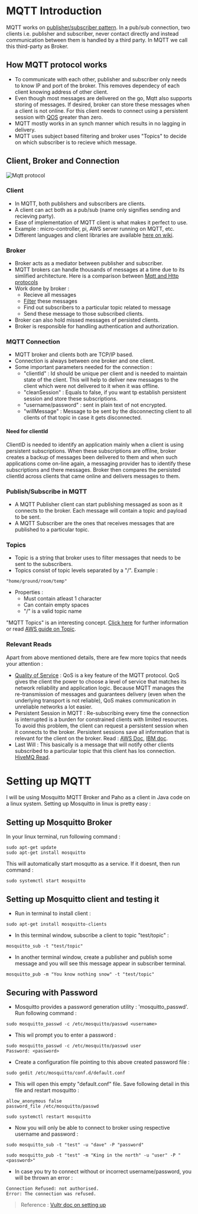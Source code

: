 # MQTT Introduction
MQTT works on [publisher/subscriber pattern](https://realtimeapi.io/hub/publishsubscribe-pattern/). In a pub/sub connection, two clients i.e. publisher and subscriber, never contact directly and instead communication between them is handled by a third party. In MQTT we call this third-party as Broker.

## How MQTT protocol works 
* To communicate with each other, publisher and subscriber only needs to know IP and port of the broker. This removes dependecy of each client knowing address of other client.
* Even though most messages are delivered on the go, Mqtt also supports storing of messages. If desired, broker can store these messages when a client is not online. For this client needs to connect using a persistent session with [QOS](https://assetwolf.com/learn/mqtt-qos-understanding-quality-of-service) greater than zero.
* MQTT mostly works in an synch manner which results in no lagging in delivery.
* MQTT uses subject based filtering and broker uses "Topics" to decide on which subscriber is to recieve which message.

## Client, Broker and Connection

![Mqtt protocol](https://www.dataweek.co.za/articles/Dataweek%20-%20Published%20by%20Technews/k4588.png)

### Client
* In MQTT, both publishers and subscribers are clients.
* A client can act both as a pub/sub (name only signifies sending and recieving party).
* Ease of implementation of MQTT client is what makes it perfect to use.
* Example : micro-controller, pi, AWS server running on MQTT, etc.
* Different languages and client libraries are available [here on wiki](https://github.com/mqtt/mqtt.github.io/wiki/libraries).

### Broker
* Broker acts as a mediator between publisher and subscriber.
* MQTT brokers can handle thousands of messages at a time due to its simlified architecture. Here is a comparison between [Mqtt and Http protocols](https://medium.com/mqtt-buddy/mqtt-vs-http-which-one-is-the-best-for-iot-c868169b3105)
* Work done by broker :
	* Recieve all messages
	* [Filter](https://subscription.packtpub.com/book/application_development/9781787287815/1/ch01lvl1sec9/working-with-message-filtering) these messages
	* Find out subscribers to a particular topic related to message
	* Send these message to those subscribed clients.
* Broker can also hold missed messages of persisted clients. 
* Broker is responsible for handling authentication and authorization.

### MQTT Connection
* MQTT broker and clients both are TCP/IP based.
* Connection is always between one broker and one client.
* Some important parameters needed for the connection :
	* "clientId" : Id should be unique per client and is needed to maintain state of the client. This will help to deliver new messages to the client which were not delivered to it when it was offline.
	* "cleanSession" : Equals to false, if you want tp establish persistent session and store these subscriptions.
	* "username/password" : sent in plain text of not encrypted.
	* "willMessage" : Message to be sent by the disconnecting client to all clients of that topic in case it gets disconnected.

#### Need for clientId
ClientID is needed to identify an application mainly when a client is using persistent subscriptions. When these subscriptions are offilne, broker creates a backup of messages been delivered to them and when such applications come on-line again, a messaging provider has to identify these subscriptions and there messages. Broker then compares the persisted clientId across clients that came online and delivers messages to them.

### Publish/Subscribe in MQTT
* A MQTT Publisher client can start publishing messaged as soon as it connects to the broker. Each message will contain a topic and payload to be sent.
* A MQTT Subscriber are the ones that receives messages that are published to a particular topic.


### Topics
* Topic is a string that broker uses to filter messages that needs to be sent to the subscribers.
* Topics consist of topic levels separated by a "/". Example :
```
"home/ground/room/temp"
```
* Properties :
	* Must contain atleast 1 character
	* Can contain empty spaces
	* "/" is a valid topic name

"MQTT Topics" is an interesting concept. [Click here](http://www.steves-internet-guide.com/understanding-mqtt-topics/) for further information or read [AWS guide on Topic](https://docs.aws.amazon.com/iot/latest/developerguide/topics.html).

### Relevant Reads
Apart from above mentioned details, there are few more topics that needs your attention :
* [Quality of Service](https://assetwolf.com/learn/mqtt-qos-understanding-quality-of-service) : QoS is a key feature of the MQTT protocol. QoS gives the client the power to choose a level of service that matches its network reliability and application logic. Because MQTT manages the re-transmission of messages and guarantees delivery (even when the underlying transport is not reliable), QoS makes communication in unreliable networks a lot easier.
* Persistent Session in MQTT : Re-subscribing every time the connection is interrupted is a burden for constrained clients with limited resources. To avoid this problem, the client can request a persistent session when it connects to the broker. Persistent sessions save all information that is relevant for the client on the broker. Read : [AWS Doc](https://docs.aws.amazon.com/iot/latest/developerguide/mqtt-persistent-sessions.html), [IBM doc](https://www.ibm.com/support/knowledgecenter/en/SSFKSJ_7.1.0/com.ibm.mq.doc/tt60370_.htm).
* Last Will : This basically is a message that will notify other clients subscribed to a particular topic that this client has los connection. [HiveMQ Read](https://www.hivemq.com/blog/mqtt-essentials-part-9-last-will-and-testament/).



# Setting up MQTT
I will be using Mosquitto MQTT Broker and Paho as a client in Java code on a linux system. Setting up Mosquitto in linux is pretty easy : 

## Setting up Mosquitto Broker
In your linux terminal, run following command :
```
sudo apt-get update
sudo apt-get install mosquitto
```

This will automatically start mosqutto as a service. If it doesnt, then run command :
```
sudo systemctl start mosquitto
```

## Setting up Mosquitto client and testing it
* Run in terminal to install client :
```
sudo apt-get install mosquitto-clients
```

* In this terminal window, subscribe a client to topic "test/topic" :
```
mosquitto_sub -t "test/topic"
```

* In another terminal window, create a publisher and publish some message and you will see this message appear in subscriber terminal.
```
mosquitto_pub -m "You know nothing snow" -t "test/topic"
```

## Securing with Password
* Mosquitto provides a password generation utility : 'mosquitto_passwd'. Run following command :
```
sudo mosquitto_passwd -c /etc/mosquitto/passwd <username>
```

* This wil prompt you to enter a password :
```
sudo mosquitto_passwd -c /etc/mosquitto/passwd user
Password: <password>
```

* Create a configuration file pointing to this above created password file :
```
sudo gedit /etc/mosquitto/conf.d/default.conf
```

* This will open this empty "default.conf" file. Save following detail in this file and restart mosquitto :
```
allow_anonymous false
password_file /etc/mosquitto/passwd
```
```
sudo systemctl restart mosquitto
```

* Now you will only be able to connect to broker using respective username and password :
```
sudo mosquitto_sub -t "test" -u "dave" -P "password"
```
```
sudo mosquitto_pub -t "test" -m "King in the north" -u "user" -P "<password>"
```

* In case you try to connect without or incorrect username/password, you  will be thrown an error :
```
Connection Refused: not authorised.
Error: The connection was refused.
```

> Reference : [Vultr doc on setting up](https://www.vultr.com/docs/how-to-install-mosquitto-mqtt-broker-server-on-ubuntu-16-04)


<!--

# MQTT Code
Tech-stack for this :
```
* Springboot
* Mosquitto Broker
* Paho Client
* Linux system
```

1) Broker setup and configuration
2) Client in Spring code

## Inbound vs outbound channels
* Channel adapters are for one-way integration (gateways are bidirectional).
* Concretely, inbound adapters are at the beginning of a flow, outbound adapters terminate a flow. Flows are typically rendered (and conceptually thought of as flowing from left to right). Here -> represents a channel : 

> inbound-c-a->someComponent->someOtherComponent->outbound-ca

* There are two types of inbound channel adapters:
	* MessageProducers are termed "message-driven" i.e. they unilaterally produce messages in a completely asynchronous manner, as soon as they are started; examples are JMS message-driven adapter, TCP inbound channel adapter, IMAP Idle (mail) channel adapter, etc.

	* MessageSources on the other hand are polled - a poller with some trigger causes the framework to ask the source for a message; the trigger can be on a fixed rate, cron expression etc. Examples are the (S)FTP adapters, Mail inbound adapter (POP3. IMAP).

	Examples of outbound adapters are Mail outbound adapter (SMTP).

* Examples of outbound adapters are Mail outbound adapter (SMTP).

* Gateways are two-way (request/reply).

Inbound gateways are where some external system sends a request and Spring Integration replies.

Outbound gateways are where Spring Integration makes the request and some external system replies.


-->